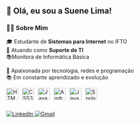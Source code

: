 ## 👋 Olá, eu sou a Suene Lima!

### 👩‍💻 Sobre Mim

🎓 Estudante de **Sistemas para Internet** no IFTO  
💼 Atuando como **Suporte de TI**  
📚Monitora de Informática Básica

🚀 Apaixonada por tecnologia, redes e programação  
📚 Em constante aprendizado e evolução


<div style="display: flex; gap: 10px; flex-wrap: wrap;">
  <img height="32" src="https://cdn.jsdelivr.net/gh/devicons/devicon/icons/html5/html5-original.svg" alt="HTML5">
  <img height="32" src="https://cdn.jsdelivr.net/gh/devicons/devicon/icons/css3/css3-original.svg" alt="CSS3">
  <img height="32" src="https://cdn.jsdelivr.net/gh/devicons/devicon/icons/javascript/javascript-original.svg" alt="JavaScript">
  <img height="32" src="https://cdn.jsdelivr.net/gh/devicons/devicon/icons/android/android-original.svg" alt="Android">
  <img height="32" src="https://cdn.jsdelivr.net/gh/devicons/devicon/icons/java/java-original.svg" alt="Java">
  <img height="32" src="https://cdn.jsdelivr.net/gh/devicons/devicon/icons/spring/spring-original.svg" alt="Spring">
</div>


## 

<div> 
  <a href="https://www.linkedin.com/in/suene-ferreira-543050223" target="_blank">
    <img src="https://img.shields.io/badge/-LinkedIn-%230077B5?style=for-the-badge&logo=linkedin&logoColor=white" alt="LinkedIn">
  </a>
  <a href="mailto:suenelima94@gmail.com?subject=Contato%20via%20GitHub">
    <img src="https://img.shields.io/badge/Gmail-D14836?style=for-the-badge&logo=gmail&logoColor=white" alt="Gmail">
  </a>
</div>
